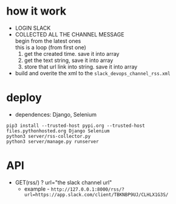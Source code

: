 # how it work
- LOGIN SLACK
- COLLECTED ALL THE CHANNEL MESSAGE  
begin from the latest ones      
this is a loop (from first one)
    1. get the created time. save it into array
    2. get the text string, save it into array
    5. store that url link into string. save it into array
- build and overite the xml to the `slack_devops_channel_rss.xml`
# deploy
- dependences: Django, Selenium
```
pip3 install --trusted-host pypi.org --trusted-host files.pythonhosted.org Django Selenium
python3 server/rss-collector.py
python3 server/manage.py runserver
```
# API
- GET(rss/) ? url="the slack channel url"
    - example - `http://127.0.0.1:8000/rss/?url=https://app.slack.com/client/TBKNBP9UJ/CLHLX1G3S/`  